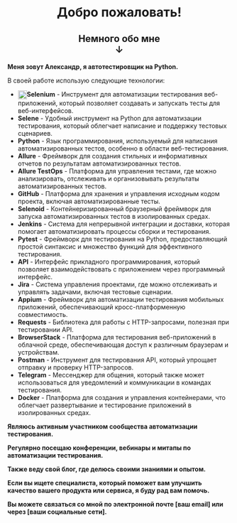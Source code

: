<h1 align="center">Добро пожаловать!</h1>
<h2 align="center">Немного обо мне <br>↓</h2>

**Меня зовут Александр, я автотестировщик на Python.**

В своей работе использую следующие технологии:

* <img src="./assets/hqdefault.jpg" align="center" height="20" width="20">**Selenium** - Инструмент для автоматизации тестирования веб-приложений, который позволяет создавать и запускать тесты для веб-интерфейсов.
* **Selene** - Удобный инструмент на Python для автоматизации тестирования, который облегчает написание и поддержку тестовых сценариев.
* **Python** - Язык программирования, используемый для написания автоматизированных тестов, особенно в области веб-тестирования.
* **Allure** - Фреймворк для создания стильных и информативных отчетов по результатам автоматизированных тестов.
* **Allure TestOps** - Платформа для управления тестами, где можно анализировать, отслеживать и организовывать результаты автоматизированных тестов.
* **GitHub** - Платформа для хранения и управления исходным кодом проекта, включая автоматизированные тесты.
* **Selenoid** - Контейнеризированный браузерный фреймворк для запуска автоматизированных тестов в изолированных средах.
* **Jenkins** - Система для непрерывной интеграции и доставки, которая помогает автоматизировать процессы сборки и тестирования.
* **Pytest** - Фреймворк для тестирования на Python, предоставляющий простой синтаксис и множество функций для эффективного тестирования.
* **API** - Интерфейс прикладного программирования, который позволяет взаимодействовать с приложением через программный интерфейс.
* **Jira** - Система управления проектами, где можно отслеживать и управлять задачами, включая тестовые сценарии.
* **Appium** - Фреймворк для автоматизации тестирования мобильных приложений, обеспечивающий кросс-платформенную совместимость.
* **Requests** - Библиотека для работы с HTTP-запросами, полезная при тестировании API.
* **BrowserStack** - Платформа для тестирования веб-приложений в облачной среде, обеспечивающая доступ к различным браузерам и устройствам.
* **Postman** - Инструмент для тестирования API, который упрощает отправку и проверку HTTP-запросов.
* **Telegram** - Мессенджер для общения, который также может использоваться для уведомлений и коммуникации в командах тестирования.
* **Docker** - Платформа для создания и управления контейнерами, что облегчает развертывание и тестирование приложений в изолированных средах.

**Являюсь активным участником сообщества автоматизации тестирования.**

**Регулярно посещаю конференции, вебинары и митапы по автоматизации тестирования.**

**Также веду свой блог, где делюсь своими знаниями и опытом.**

**Если вы ищете специалиста, который поможет вам улучшить качество вашего продукта или сервиса, я буду рад вам помочь.**

**Вы можете связаться со мной по электронной почте [ваш email] или через [ваши социальные сети].**

<!--
**AlexD120/AlexD120** is a ✨ _special_ ✨ repository because its `README.md` (this file) appears on your GitHub profile.

Here are some ideas to get you started:

- 🔭 I’m currently working on ...
- 🌱 I’m currently learning ...
- 👯 I’m looking to collaborate on ...
- 🤔 I’m looking for help with ...
- 💬 Ask me about ...
- 📫 How to reach me: ...
- 😄 Pronouns: ...
- ⚡ Fun fact: ...
-->

